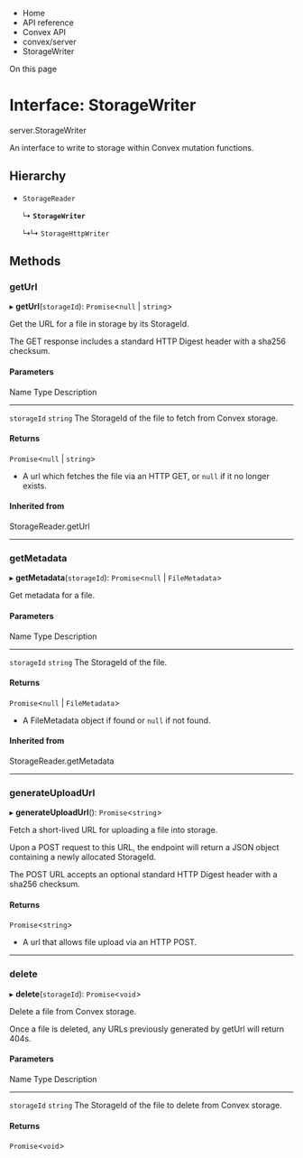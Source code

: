 <div>

<div>

<div>

<div>

-   Home
-   API reference
-   Convex API
-   convex/server
-   StorageWriter

<div>

On this page

</div>

<div>

<div>

# Interface: StorageWriter

</div>

server.StorageWriter

An interface to write to storage within Convex mutation functions.

## Hierarchy​

-   `StorageReader`

    ↳ **`StorageWriter`**

    ↳↳ `StorageHttpWriter`

## Methods​

### getUrl​

▸ **getUrl**(`storageId`): `Promise`\<`null` \| `string`\>

Get the URL for a file in storage by its StorageId.

The GET response includes a standard HTTP Digest header with a sha256
checksum.

#### Parameters​

  Name          Type       Description
  ------------- ---------- ---------------------------------------------------------
  `storageId`   `string`   The StorageId of the file to fetch from Convex storage.

#### Returns​

`Promise`\<`null` \| `string`\>

-   A url which fetches the file via an HTTP GET, or `null` if it no
    longer exists.

#### Inherited from​

StorageReader.getUrl

------------------------------------------------------------------------

### getMetadata​

▸ **getMetadata**(`storageId`): `Promise`\<`null` \| `FileMetadata`\>

Get metadata for a file.

#### Parameters​

  Name          Type       Description
  ------------- ---------- ----------------------------
  `storageId`   `string`   The StorageId of the file.

#### Returns​

`Promise`\<`null` \| `FileMetadata`\>

-   A FileMetadata object if found or `null` if not found.

#### Inherited from​

StorageReader.getMetadata

------------------------------------------------------------------------

### generateUploadUrl​

▸ **generateUploadUrl**(): `Promise`\<`string`\>

Fetch a short-lived URL for uploading a file into storage.

Upon a POST request to this URL, the endpoint will return a JSON object
containing a newly allocated StorageId.

The POST URL accepts an optional standard HTTP Digest header with a
sha256 checksum.

#### Returns​

`Promise`\<`string`\>

-   A url that allows file upload via an HTTP POST.

------------------------------------------------------------------------

### delete​

▸ **delete**(`storageId`): `Promise`\<`void`\>

Delete a file from Convex storage.

Once a file is deleted, any URLs previously generated by getUrl will
return 404s.

#### Parameters​

  Name          Type       Description
  ------------- ---------- ----------------------------------------------------------
  `storageId`   `string`   The StorageId of the file to delete from Convex storage.

#### Returns​

`Promise`\<`void`\>

</div>

</div>

</div>

</div>

</div>
